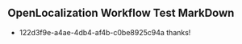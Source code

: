 ## OpenLocalization Workflow Test MarkDown
* 122d3f9e-a4ae-4db4-af4b-c0be8925c94a 
thanks!<!--HONumber=Mar16_HO3-->
